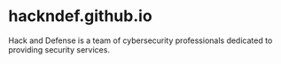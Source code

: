 # hackndef.github.io
Hack and Defense is a team of cybersecurity professionals dedicated to providing security services.

